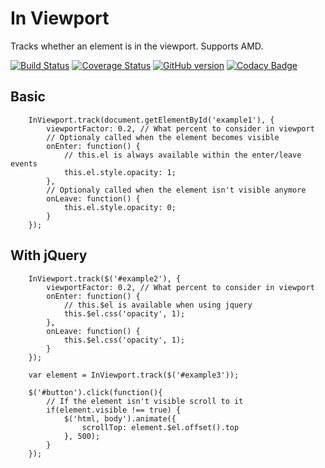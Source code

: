 # In Viewport

Tracks whether an element is in the viewport. Supports AMD.

[![Build Status](https://travis-ci.org/isuttell/in-viewport.svg)](https://travis-ci.org/isuttell/in-viewport)
[![Coverage Status](https://img.shields.io/coveralls/isuttell/in-viewport.svg)](https://coveralls.io/r/isuttell/in-viewport)
[![GitHub version](https://badge.fury.io/gh/isuttell%2Fin-viewport.svg)](http://badge.fury.io/gh/isuttell%2Fin-viewport)
[![Codacy Badge](https://www.codacy.com/project/badge/c04d6ea7e43e4b46a2167a41f58bee8a)](https://www.codacy.com)

## Basic

````
    InViewport.track(document.getElementById('example1'), {
        viewportFactor: 0.2, // What percent to consider in viewport
        // Optionaly called when the element becomes visible
        onEnter: function() {
            // this.el is always available within the enter/leave events
            this.el.style.opacity: 1;
        },
        // Optionaly called when the element isn't visible anymore
        onLeave: function() {
            this.el.style.opacity: 0;
        }
    });
````

## With jQuery

````
    InViewport.track($('#example2'), {
        viewportFactor: 0.2, // What percent to consider in viewport
        onEnter: function() {
            // this.$el is available when using jquery
            this.$el.css('opacity', 1);
        },
        onLeave: function() {
            this.$el.css('opacity', 1);
        }
    });
````


````
    var element = InViewport.track($('#example3'));

    $('#button').click(function(){
        // If the element isn't visible scroll to it
        if(element.visible !== true) {
            $('html, body').animate({
                scrollTop: element.$el.offset().top
            }, 500);
        }
    });
````
